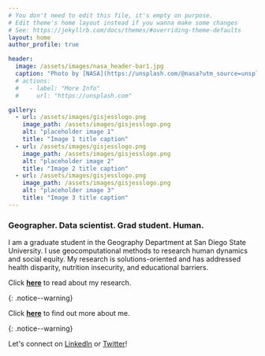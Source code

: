 ```yaml
---
# You don't need to edit this file, it's empty on purpose.
# Edit theme's home layout instead if you wanna make some changes
# See: https://jekyllrb.com/docs/themes/#overriding-theme-defaults
layout: home
author_profile: true

header:
  image: /assets/images/nasa_header-bar1.jpg
  caption: "Photo by [NASA](https://unsplash.com/@nasa?utm_source=unsplash&utm_medium=referral&utm_content=creditCopyText) on [Unsplash](https://unsplash.com/)"
  # actions:
  #   - label: "More Info"
  #     url: "https://unsplash.com"

gallery:
  - url: /assets/images/gisjesslogo.png
    image_path: /assets/images/gisjesslogo.png
    alt: "placeholder image 1"
    title: "Image 1 title caption"
  - url: /assets/images/gisjesslogo.png
    image_path: /assets/images/gisjesslogo.png
    alt: "placeholder image 2"
    title: "Image 2 title caption"
  - url: /assets/images/gisjesslogo.png
    image_path: /assets/images/gisjesslogo.png
    alt: "placeholder image 3"
    title: "Image 3 title caption"
---
```

<h3> Geographer. Data scientist. Grad student. Human.</h3>

<p>I am a graduate student in the Geography Department at San Diego State University. I use geocomputational methods to research human dynamics and social equity. My research is solutions-oriented and has addressed health disparity, nutrition insecurity, and educational barriers.</p>

<p>Click <b><a href="https://jembury8568.github.io/portfolio">here</a></b> to read about my research.</p>{: .notice--warning}

<p>Click <b><a href="https://jembury8568.github.io/about">here</a></b> to find out more about me.</p>{: .notice--warning}

<p>Let's connect on <a href="https://www.linkedin.com/in/jessica-embury/">LinkedIn</a> or <a href="https://twitter.com/jlembury234">Twitter</a>!</p>

<!--{% include gallery caption="This is a sample gallery with **Markdown support**." %}-->
